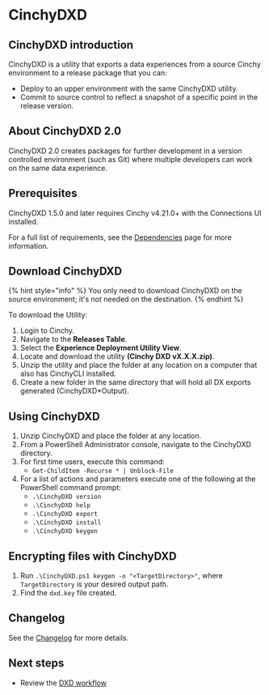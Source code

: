 # CinchyDXD

## CinchyDXD introduction

CinchyDXD is a utility that exports a data experiences from a source Cinchy environment to a release package that you can:

- Deploy to an upper environment with the same CinchyDXD utility.
- Commit to source control to reflect a snapshot of a specific point in the release version.

## About CinchyDXD 2.0

CinchyDXD 2.0 creates packages for further development in a version controlled environment (such as Git) where multiple developers can work on the same data experience.

## Prerequisites

CinchyDXD 1.5.0 and later requires Cinchy v4.21.0+ with the Connections UI installed.

For a full list of requirements, see the [Dependencies](/guides-for-using-cinchy/builder-guides/cinchydxd-utility/dependencies.md) page for more information.
## Download CinchyDXD

{% hint style="info" %}
You only need to download CinchyDXD on the source environment; it's not needed on the destination.
{% endhint %}

To download the Utility:

1. Login to Cinchy.
2. Navigate to the **Releases Table**.
3. Select the **Experience Deployment Utility View**.
4. Locate and download the utility **(Cinchy DXD vX.X.X.zip)**.
5. Unzip the utility and place the folder at any location on a computer that also has CinchyCLI installed.
6. Create a new folder in the same directory that will hold all DX exports generated (CinchyDXD\*Output).


## Using CinchyDXD

1. Unzip CinchyDXD and place the folder at any location.
2. From a PowerShell Administrator console, navigate to the CinchyDXD directory.
3. For first time users, execute this command:
    - `Get-ChildItem -Recurse * | Unblock-File`
4. For a list of actions and parameters execute one of the following at the PowerShell command prompt:
    - `.\CinchyDXD version`
    - `.\CinchyDXD help`
    - `.\CinchyDXD export`
    - `.\CinchyDXD install`
    - `.\CinchyDXD keygen`


## Encrypting files with CinchyDXD

1. Run `.\CinchyDXD.ps1 keygen -o "<TargetDirectory>"`, where `TargetDirectory` is your desired output path.
1. Find the `dxd.key` file created.

## Changelog

See the [Changelog](/guides-for-using-cinchy/builder-guides/cinchydxd-utility/version-history-dxd.md) for more details.

## Next steps

- Review the [DXD workflow]()

